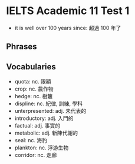 # IELTS Academic 11 Test 1

- it is well over 100 years since: 超過 100 年了

## Phrases

## Vocabularies

- quota: nc. 限額
- crop: nc. 農作物
- hedge: nc. 樹籬
- displine: nc. 紀律, 訓練, 學科
- unterpresented: adj. 未代表的
- introductory: adj. 入門的
- factual: adj. 事實的
- metabolic: adj. 新陳代謝的
- seal: nc. 海豹
- plankton: nc. 浮游生物
- corridor: nc. 走廊